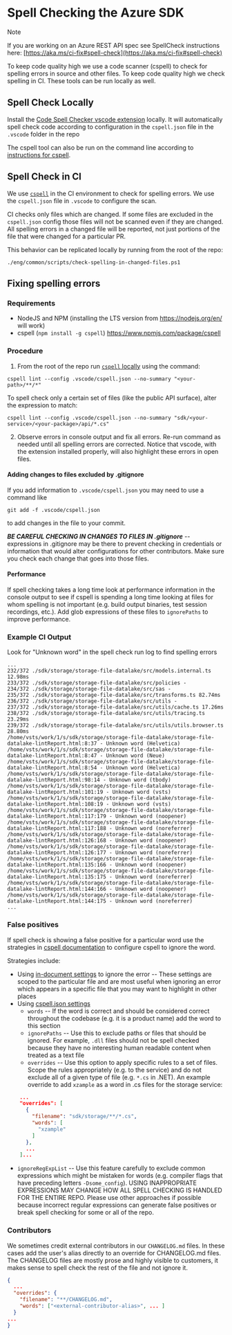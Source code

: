 # Spell Checking the Azure SDK

> [!NOTE]  
> If you are working on an Azure REST API spec see SpellCheck instructions here: 
> [https://aka.ms/ci-fix#spell-check](https://aka.ms/ci-fix#spell-check)


To keep code quality high we use a code scanner (cspell) to check for spelling errors in source and other files. To keep code quality high we check spelling in CI. These tools can be run locally as well.

## Spell Check Locally

Install the [Code Spell Checker vscode extension](https://marketplace.visualstudio.com/items?itemName=streetsidesoftware.code-spell-checker) locally. It will automatically spell check code according to configuration in the `cspell.json` file in the `.vscode` folder in the repo

The cspell tool can also be run on the command line according to [instructions for cspell](https://github.com/streetsidesoftware/cspell/blob/master/packages/cspell/README.md).

## Spell Check in CI

We use [`cspell`](https://github.com/streetsidesoftware/cspell) in the CI environment to check for spelling errors. We use the `cspell.json` file in `.vscode` to configure the scan.

CI checks only files which are changed. If some files are excluded in the `cspell.json` config those files will not be scanned even if they are changed. All spelling errors in a changed file will be reported, not just portions of the file that were changed for a particular PR.

This behavior can be replicated locally by running from the root of the repo:

```pwsh
./eng/common/scripts/check-spelling-in-changed-files.ps1
```

## Fixing spelling errors

### Requirements

* NodeJS and NPM (installing the LTS version from https://nodejs.org/en/ will work)
* cspell (`npm install -g cspell`) https://www.npmjs.com/package/cspell

### Procedure

1. From the root of the repo run [`cspell` locally](https://github.com/streetsidesoftware/cspell/blob/master/packages/cspell/README.md) using the command:

```pwsh
cspell lint --config .vscode/cspell.json --no-summary "<your-path>/**/*"
```

To spell check only a certain set of files (like the public API surface), alter the expression to match:

```pwsh
cspell lint --config .vscode/cspell.json --no-summary "sdk/<your-service>/<your-package>/api/*.cs"
```

2. Observe errors in console output and fix all errors. Re-run command as needed until all spelling errors are corrected. Notice that vscode, with the extension installed properly, will also highlight these errors in open files.

#### Adding changes to files excluded by .gitignore

If you add information to `.vscode/cspell.json` you may need to use a command like

```pwsh
git add -f .vscode/cspell.json
```

to add changes in the file to your commit.

***BE CAREFUL CHECKING IN CHANGES TO FILES IN .gitignore*** -- expressions in .gitignore may be there to prevent checking in credentials or information that would alter configurations for other contributors. Make sure you check each change that goes into those files.

#### Performance

If spell checking takes a long time look at performance information in the console output to see if cspell is spending a long time looking at files for whom spelling is not important (e.g. build output binaries, test session recordings, etc.). Add glob expressions of these files to `ignorePaths` to improve performance.

### Example CI Output

Look for "Unknown word" in the spell check run log to find spelling errors

```
...
232/372 ./sdk/storage/storage-file-datalake/src/models.internal.ts 12.98ms
233/372 ./sdk/storage/storage-file-datalake/src/policies -
234/372 ./sdk/storage/storage-file-datalake/src/sas -
235/372 ./sdk/storage/storage-file-datalake/src/transforms.ts 82.74ms
236/372 ./sdk/storage/storage-file-datalake/src/utils -
237/372 ./sdk/storage/storage-file-datalake/src/utils/cache.ts 17.26ms
238/372 ./sdk/storage/storage-file-datalake/src/utils/tracing.ts 23.29ms
239/372 ./sdk/storage/storage-file-datalake/src/utils/utils.browser.ts 28.80ms
/home/vsts/work/1/s/sdk/storage/storage-file-datalake/storage-file-datalake-lintReport.html:8:37 - Unknown word (Helvetica)
/home/vsts/work/1/s/sdk/storage/storage-file-datalake/storage-file-datalake-lintReport.html:8:47 - Unknown word (Neue)
/home/vsts/work/1/s/sdk/storage/storage-file-datalake/storage-file-datalake-lintReport.html:8:54 - Unknown word (Helvetica)
/home/vsts/work/1/s/sdk/storage/storage-file-datalake/storage-file-datalake-lintReport.html:98:14 - Unknown word (tbody)
/home/vsts/work/1/s/sdk/storage/storage-file-datalake/storage-file-datalake-lintReport.html:101:19 - Unknown word (vsts)
/home/vsts/work/1/s/sdk/storage/storage-file-datalake/storage-file-datalake-lintReport.html:108:19 - Unknown word (vsts)
/home/vsts/work/1/s/sdk/storage/storage-file-datalake/storage-file-datalake-lintReport.html:117:179 - Unknown word (noopener)
/home/vsts/work/1/s/sdk/storage/storage-file-datalake/storage-file-datalake-lintReport.html:117:188 - Unknown word (noreferrer)
/home/vsts/work/1/s/sdk/storage/storage-file-datalake/storage-file-datalake-lintReport.html:126:168 - Unknown word (noopener)
/home/vsts/work/1/s/sdk/storage/storage-file-datalake/storage-file-datalake-lintReport.html:126:177 - Unknown word (noreferrer)
/home/vsts/work/1/s/sdk/storage/storage-file-datalake/storage-file-datalake-lintReport.html:135:166 - Unknown word (noopener)
/home/vsts/work/1/s/sdk/storage/storage-file-datalake/storage-file-datalake-lintReport.html:135:175 - Unknown word (noreferrer)
/home/vsts/work/1/s/sdk/storage/storage-file-datalake/storage-file-datalake-lintReport.html:144:166 - Unknown word (noopener)
/home/vsts/work/1/s/sdk/storage/storage-file-datalake/storage-file-datalake-lintReport.html:144:175 - Unknown word (noreferrer)
...

```

### False positives

If spell check is showing a false positive for a particular word use the strategies in [cspell documentation](https://github.com/streetsidesoftware/cspell/blob/master/packages/cspell/README.md) to configure cspell to ignore the word.

Strategies include:

* Using [in-document settings](https://github.com/streetsidesoftware/cspell/tree/master/packages/cspell#in-document-settings) to ignore the error -- These settings are scoped to the particular file and are most useful when ignoring an error which appears in a specific file that you may want to highlight in other places
* Using [cspell.json settings](https://github.com/streetsidesoftware/cspell/blob/master/packages/cspell/README.md#cspelljson-sections)
  * `words` -- If the word is correct and should be considered correct throughout the codebase (e.g. it is a product name) add the word to this section
  * `ignorePaths` -- Use this to exclude paths or files that should be ignored. For example, `.dll` files should not be spell checked because they have no interesting human readable content when treated as a text file
  * `overrides` -- Use this option to apply specific rules to a set of files. Scope the rules appropriately (e.g. to the service) and do not exclude all of a given type of file (e.g. `*.cs` in .NET). An example override to add `xzample` as a word in .cs files for the storage service:

```json
    ...
    "overrides": [
      {
        "filename": "sdk/storage/**/*.cs",
        "words": [
          "xzample"
        ]
      },
      ...
    ]...
```

  * `ignoreRegExpList` -- Use this feature carefully to exclude common expressions which might be mistaken for words (e.g. compiler flags that have preceding letters `-Dsome_config`). USING INAPPROPRIATE EXPRESSIONS MAY CHANGE HOW ALL SPELL CHECKING IS HANDLED FOR THE ENTIRE REPO. Please use other approaches if possible because incorrect regular expressions can generate false positives or break spell checking for some or all of the repo.

### Contributors

We sometimes credit external contributors in our `CHANGELOG.md` files. In these cases add the user's alias directly to an override for CHANGELOG.md files. The CHANGELOG files are mostly prose and highly visible to customers, it makes sense to spell check the rest of the file and not ignore it.

```json
{
  ...
  "overrides": { 
    "filename": "**/CHANGELOG.md",
    "words": ["<external-contributor-alias>", ... ]
  } 
...
}
```
